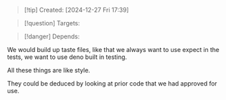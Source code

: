
>[!tip] Created: [2024-12-27 Fri 17:39]

>[!question] Targets: 

>[!danger] Depends: 

We would build up taste files, like that we always want to use expect in the tests, we want to use deno built in testing.

All these things are like style.

They could be deduced by looking at prior code that we had approved for use.